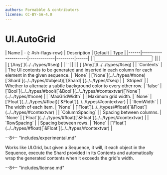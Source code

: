 ```yaml
---
authors: Formabble & contributors
license: CC-BY-SA-4.0
---
```



# UI.AutoGrid

<div class="sh-parameters" markdown="1">
| Name | - {: #sh-flags-row} | Description | Default | Type |
|------|---------------------|-------------|---------|------|
| `<input>` || | | [`[Any]`](../../types/#seq) |
| `<output>` || | | [`[Any]`](../../types/#seq) |
| `Contents` |  | The UI contents to be generated and inserted in each column for each element in the given sequence. | `None` | [`None`](../../types/#none)[`Shard`](../../types/#object)[`[Shard]`](../../types/#seq) |
| `Striped` |  | Whether to alternate a subtle background color to every other row. | `false` | [`Bool`](../../types/#bool)[`&Bool`](../../types/#contextvar)[`None`](../../types/#none) |
| `MaxGridWidth` |  | Maximum grid width. | `None` | [`Float`](../../types/#float)[`&Float`](../../types/#contextvar) |
| `ItemWidth` |  | The width of each item. | `None` | [`Float`](../../types/#float)[`&Float`](../../types/#contextvar) |
| `ColumnSpacing` |  | Spacing between columns. | `None` | [`Float`](../../types/#float)[`&Float`](../../types/#contextvar) |
| `RowSpacing` |  | Spacing between rows. | `None` | [`Float`](../../types/#float)[`&Float`](../../types/#contextvar) |

</div>

--8<-- "includes/experimental.md"

Works like UI.Grid, but given a Sequence, it will, it each object in the Sequence, execute the Shard provided in its Contents and automatically wrap the generated contents when it exceeds the grid's width.

--8<-- "includes/license.md"

